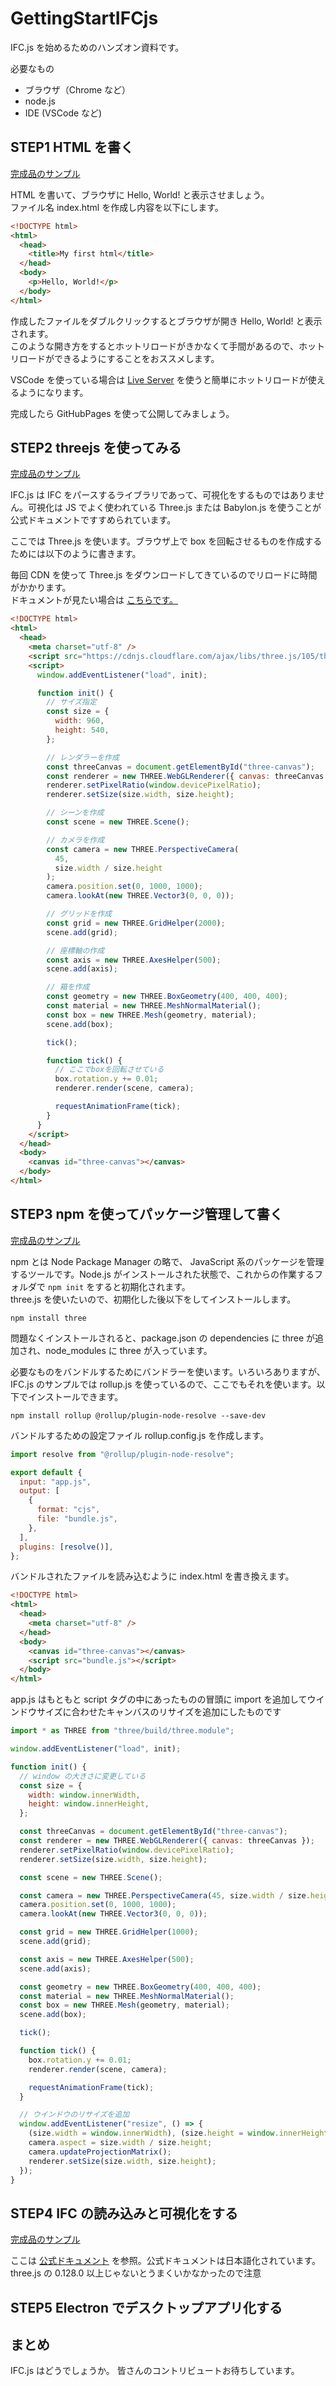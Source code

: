 # GettingStartIFCjs

IFC.js を始めるためのハンズオン資料です。

必要なもの

- ブラウザ（Chrome など）
- node.js
- IDE (VSCode など)

## STEP1 HTML を書く

[完成品のサンプル](https://hiron.dev/GettingStartIFCjs/step1/index.html)

HTML を書いて、ブラウザに Hello, World! と表示させましょう。  
ファイル名 index.html を作成し内容を以下にします。

```html
<!DOCTYPE html>
<html>
  <head>
    <title>My first html</title>
  </head>
  <body>
    <p>Hello, World!</p>
  </body>
</html>
```

作成したファイルをダブルクリックするとブラウザが開き Hello, World! と表示されます。  
このような開き方をするとホットリロードがきかなくて手間があるので、ホットリロードができるようにすることをおススメします。

VSCode を使っている場合は [Live Server](https://marketplace.visualstudio.com/items?itemName=ritwickdey.LiveServer) を使うと簡単にホットリロードが使えるようになります。

完成したら GitHubPages を使って公開してみましょう。

## STEP2 threejs を使ってみる

[完成品のサンプル](https://hiron.dev/GettingStartIFCjs/step2/index.html)

IFC.js は IFC をパースするライブラリであって、可視化をするものではありません。可視化は JS でよく使われている Three.js または Babylon.js を使うことが公式ドキュメントですすめられています。

ここでは Three.js を使います。ブラウザ上で box を回転させるものを作成するためには以下のように書きます。

毎回 CDN を使って Three.js をダウンロードしてきているのでリロードに時間がかかります。  
ドキュメントが見たい場合は [こちらです。](https://threejs.org/docs/index.html#manual/en/introduction/Creating-a-scene)

```html
<!DOCTYPE html>
<html>
  <head>
    <meta charset="utf-8" />
    <script src="https://cdnjs.cloudflare.com/ajax/libs/three.js/105/three.min.js"></script>
    <script>
      window.addEventListener("load", init);

      function init() {
        // サイズ指定
        const size = {
          width: 960,
          height: 540,
        };

        // レンダラーを作成
        const threeCanvas = document.getElementById("three-canvas");
        const renderer = new THREE.WebGLRenderer({ canvas: threeCanvas });
        renderer.setPixelRatio(window.devicePixelRatio);
        renderer.setSize(size.width, size.height);

        // シーンを作成
        const scene = new THREE.Scene();

        // カメラを作成
        const camera = new THREE.PerspectiveCamera(
          45,
          size.width / size.height
        );
        camera.position.set(0, 1000, 1000);
        camera.lookAt(new THREE.Vector3(0, 0, 0));

        // グリッドを作成
        const grid = new THREE.GridHelper(2000);
        scene.add(grid);

        // 座標軸の作成
        const axis = new THREE.AxesHelper(500);
        scene.add(axis);

        // 箱を作成
        const geometry = new THREE.BoxGeometry(400, 400, 400);
        const material = new THREE.MeshNormalMaterial();
        const box = new THREE.Mesh(geometry, material);
        scene.add(box);

        tick();

        function tick() {
          // ここでboxを回転させている
          box.rotation.y += 0.01;
          renderer.render(scene, camera);

          requestAnimationFrame(tick);
        }
      }
    </script>
  </head>
  <body>
    <canvas id="three-canvas"></canvas>
  </body>
</html>
```

## STEP3 npm を使ってパッケージ管理して書く

[完成品のサンプル](https://hiron.dev/GettingStartIFCjs/step3/index.html)

npm とは Node Package Manager の略で、 JavaScript 系のパッケージを管理するツールです。Node.js がインストールされた状態で、これからの作業するフォルダで `npm init` をすると初期化されます。  
three.js を使いたいので、初期化した後以下をしてインストールします。

```
npm install three
```

問題なくインストールされると、package.json の dependencies に three が追加され、node_modules に three が入っています。

必要なものをバンドルするためにバンドラーを使います。いろいろありますが、IFC.js のサンプルでは rollup.js を使っているので、ここでもそれを使います。以下でインストールできます。

```
npm install rollup @rollup/plugin-node-resolve --save-dev
```

バンドルするための設定ファイル rollup.config.js を作成します。

```js
import resolve from "@rollup/plugin-node-resolve";

export default {
  input: "app.js",
  output: [
    {
      format: "cjs",
      file: "bundle.js",
    },
  ],
  plugins: [resolve()],
};
```

バンドルされたファイルを読み込むように index.html を書き換えます。

```html
<!DOCTYPE html>
<html>
  <head>
    <meta charset="utf-8" />
  </head>
  <body>
    <canvas id="three-canvas"></canvas>
    <script src="bundle.js"></script>
  </body>
</html>
```

app.js はもともと script タグの中にあったものの冒頭に import を追加してウインドウサイズに合わせたキャンバスのリサイズを追加にしたものです

```js
import * as THREE from "three/build/three.module";

window.addEventListener("load", init);

function init() {
  // window の大きさに変更している
  const size = {
    width: window.innerWidth,
    height: window.innerHeight,
  };

  const threeCanvas = document.getElementById("three-canvas");
  const renderer = new THREE.WebGLRenderer({ canvas: threeCanvas });
  renderer.setPixelRatio(window.devicePixelRatio);
  renderer.setSize(size.width, size.height);

  const scene = new THREE.Scene();

  const camera = new THREE.PerspectiveCamera(45, size.width / size.height);
  camera.position.set(0, 1000, 1000);
  camera.lookAt(new THREE.Vector3(0, 0, 0));

  const grid = new THREE.GridHelper(1000);
  scene.add(grid);

  const axis = new THREE.AxesHelper(500);
  scene.add(axis);

  const geometry = new THREE.BoxGeometry(400, 400, 400);
  const material = new THREE.MeshNormalMaterial();
  const box = new THREE.Mesh(geometry, material);
  scene.add(box);

  tick();

  function tick() {
    box.rotation.y += 0.01;
    renderer.render(scene, camera);

    requestAnimationFrame(tick);
  }

  // ウインドウのリサイズを追加
  window.addEventListener("resize", () => {
    (size.width = window.innerWidth), (size.height = window.innerHeight);
    camera.aspect = size.width / size.height;
    camera.updateProjectionMatrix();
    renderer.setSize(size.width, size.height);
  });
}
```

## STEP4 IFC の読み込みと可視化をする

[完成品のサンプル](https://hiron.dev/GettingStartIFCjs/step4/index.html)

ここは [公式ドキュメント](https://ifcjs.github.io/info/) を参照。公式ドキュメントは日本語化されています。  
three.js の 0.128.0 以上じゃないとうまくいかなかったので注意

## STEP5 Electron でデスクトップアプリ化する



## まとめ

IFC.js はどうでしょうか。
皆さんのコントリビュートお待ちしています。
